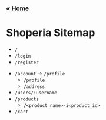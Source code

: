 ### [&laquo; Home](../README.md)

# Shoperia Sitemap

- `/`
- `/login`
- `/register`
<!-- - `/admin` # all admin functionality here -->
- `/account` -> `/profile`
  - `/profile`
  - `/address`
- `/users/:username`
- `/products`
  - `/<product_name>-i<product_id>`
- `/cart`
